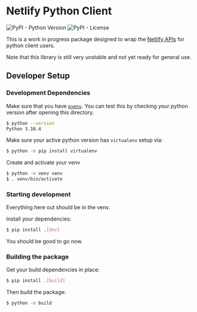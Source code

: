 # Netlify Python Client

![PyPI - Python Version](https://img.shields.io/pypi/pyversions/netlify-python)
![PyPI - License](https://img.shields.io/pypi/l/netlify-python)

This is a work in progress package designed to wrap the [Netlify APIs](https://docs.netlify.com/api/get-started/) for python client users.

Note that this library is still very unstable and not yet ready for general use.

## Developer Setup

### Development Dependencies

Make sure that you have [`pyenv`](https://github.com/pyenv/pyenv).  You can test this by checking your python version after opening this directory.

```bash
$ python --version
Python 3.10.4
```

Make sure your active python version has `virtualenv` setup via:

```bash
$ python -m pip install virtualenv
```

Create and activate your venv
```bash
$ python -m venv venv
$ . venv/bin/activate
```

### Starting development

Everything here out should be in the venv.

Install your dependencies:
```bash
$ pip install .[dev]
```

You should be good to go now.

### Building the package
Get your build dependencies in place:

```bash
$ pip install .[build]
```

Then build the package:
```bash
$ python -m build
```